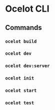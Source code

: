# Ocelot CLI

## Commands

### `ocelot build`

### `ocelot dev`

### `ocelot dev:server`

### `ocelot init`

### `ocelot start`

### `ocelot test`

